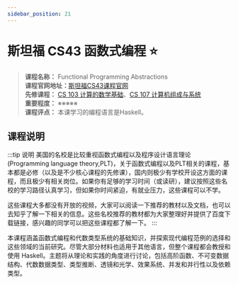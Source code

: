 ```yaml
---
sidebar_position: 21
---
```


# 斯坦福 CS43 函数式编程 ⭐️

>**课程名称：** Functional Programming Abstractions     
**课程官网地址：**[斯坦福CS43课程官网](https://stanford-lambda.gitlab.io/)  
**先修课程：** [CS 103 计算的数学基础](https://hackway.org/docs/math/basic/discrete/cs103)、[CS 107 计算机组成与系统](https://hackway.org/docs/cs/freshman/cpp/cs107)      
**重要程度：** ※※※※※  
**课程评点：** 本课学习的编程语言是Haskell。

## 课程说明
:::tip 说明
美国的名校是比较重视函数式编程以及程序设计语言理论(Programming language theory,PLT)，关于函数式编程以及PLT相关的课程，基本都是必修（以及是不少核心课程的先修课），国内则极少有学校开设这方面的课程，而且极少有相关岗位。如果你有足够的学习时间（或读研），建议按照这些名校的学习路径认真学习，但如果你时间紧迫，有就业压力，这些课程可以不学。

这些课程大多都没有开放的视频，大家可以阅读一下推荐的教材以及文档，也可以去知乎了解一下相关的信息。这些名校推荐的教材都为大家整理好并提供了百度下载链接，感兴趣的同学可以把这些课程都了解一下。
:::


本课程涵盖函数式编程和代数类型系统的基础知识，并探索现代编程范例的选择和这些领域的当前研究。尽管大部分材料也适用于其他语言，但整个课程都会教授和使用 Haskell。主题将从理论和实践的角度进行讨论，包括高阶函数、不可变数据结构、代数数据类型、类型推断、透镜和光学、效果系统、并发和并行性以及依赖类型。



